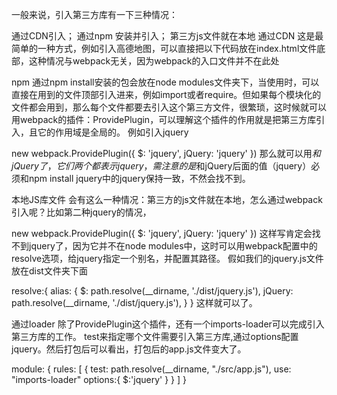一般来说，引入第三方库有一下三种情况：

通过CDN引入；
通过npm 安装并引入；
第三方js文件就在本地
通过CDN
这是最简单的一种方式，例如引入高德地图，可以直接把以下代码放在index.html文件底部，这种情况与webpack无关，因为webpack的入口文件并不在此处

<script type="text/javascript" src="https://webapi.amap.com/maps?v=1.4.8&key=您申请的key值"></script>
npm
通过npm install安装的包会放在node modules文件夹下，当使用时，可以直接在用到的文件顶部引入进来，例如import或者require。但如果每个模块化的文件都会用到，那么每个文件都要去引入这个第三方文件，很繁琐，这时候就可以用webpack的插件：ProvidePlugin，可以理解这个插件的作用就是把第三方库引入，且它的作用域是全局的。
例如引入jquery

new webpack.ProvidePlugin({
  $: 'jquery',
  jQuery: 'jquery'
})
那么就可以用$和jQuery了，它们两个都表示jquery，需注意的是$和jQuery后面的值（jquery）必须和npm install jquery中的jquery保持一致，不然会找不到。

本地JS库文件
会有这么一种情况：第三方的js文件就在本地，怎么通过webpack引入呢？比如第二种jquery的情况，

new webpack.ProvidePlugin({
  $: 'jquery',
  jQuery: 'jquery'
})
这样写肯定会找不到jquery了，因为它并不在node modules中，这时可以用webpack配置中的resolve选项，给jquery指定一个别名，并配置其路径。
假如我们的jquery.js文件放在dist文件夹下面

resolve:{
    alias: {
      $: path.resolve(__dirname, './dist/jquery.js'),
      jQuery: path.resolve(__dirname, './dist/jquery.js'),
    }
}
这样就可以了。

通过loader
除了ProvidePlugin这个插件，还有一个imports-loader可以完成引入第三方库的工作。
test来指定哪个文件需要引入第三方库,通过options配置jquery。然后打包后可以看出，打包后的app.js文件变大了。

module: {
        rules: [
            {
                test: path.resolve(__dirname, "./src/app.js"),
                use: "imports-loader"
                options:{
                    $:'jquery'
                }
            }
        ]
    }